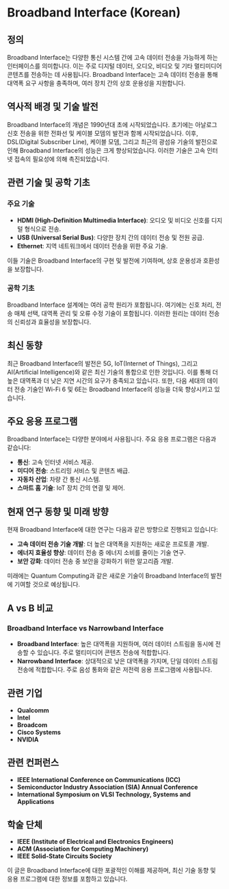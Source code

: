 # Broadband Interface (Korean)

## 정의
Broadband Interface는 다양한 통신 시스템 간에 고속 데이터 전송을 가능하게 하는 인터페이스를 의미합니다. 이는 주로 디지털 데이터, 오디오, 비디오 및 기타 멀티미디어 콘텐츠를 전송하는 데 사용됩니다. Broadband Interface는 고속 데이터 전송을 통해 대역폭 요구 사항을 충족하며, 여러 장치 간의 상호 운용성을 지원합니다.

## 역사적 배경 및 기술 발전
Broadband Interface의 개념은 1990년대 초에 시작되었습니다. 초기에는 아날로그 신호 전송을 위한 전화선 및 케이블 모뎀의 발전과 함께 시작되었습니다. 이후, DSL(Digital Subscriber Line), 케이블 모뎀, 그리고 최근의 광섬유 기술의 발전으로 인해 Broadband Interface의 성능은 크게 향상되었습니다. 이러한 기술은 고속 인터넷 접속의 필요성에 의해 촉진되었습니다.

## 관련 기술 및 공학 기초
### 주요 기술
- **HDMI (High-Definition Multimedia Interface)**: 오디오 및 비디오 신호를 디지털 형식으로 전송.
- **USB (Universal Serial Bus)**: 다양한 장치 간의 데이터 전송 및 전원 공급.
- **Ethernet**: 지역 네트워크에서 데이터 전송을 위한 주요 기술.

이들 기술은 Broadband Interface의 구현 및 발전에 기여하며, 상호 운용성과 호환성을 보장합니다.

### 공학 기초
Broadband Interface 설계에는 여러 공학 원리가 포함됩니다. 여기에는 신호 처리, 전송 매체 선택, 대역폭 관리 및 오류 수정 기술이 포함됩니다. 이러한 원리는 데이터 전송의 신뢰성과 효율성을 보장합니다.

## 최신 동향
최근 Broadband Interface의 발전은 5G, IoT(Internet of Things), 그리고 AI(Artificial Intelligence)와 같은 최신 기술의 통합으로 인한 것입니다. 이를 통해 더 높은 대역폭과 더 낮은 지연 시간의 요구가 충족되고 있습니다. 또한, 다음 세대의 데이터 전송 기술인 Wi-Fi 6 및 6E는 Broadband Interface의 성능을 더욱 향상시키고 있습니다.

## 주요 응용 프로그램
Broadband Interface는 다양한 분야에서 사용됩니다. 주요 응용 프로그램은 다음과 같습니다:

- **통신**: 고속 인터넷 서비스 제공.
- **미디어 전송**: 스트리밍 서비스 및 콘텐츠 배급.
- **자동차 산업**: 차량 간 통신 시스템.
- **스마트 홈 기술**: IoT 장치 간의 연결 및 제어.

## 현재 연구 동향 및 미래 방향
현재 Broadband Interface에 대한 연구는 다음과 같은 방향으로 진행되고 있습니다:

- **고속 데이터 전송 기술 개발**: 더 높은 대역폭을 지원하는 새로운 프로토콜 개발.
- **에너지 효율성 향상**: 데이터 전송 중 에너지 소비를 줄이는 기술 연구.
- **보안 강화**: 데이터 전송 중 보안을 강화하기 위한 알고리즘 개발.

미래에는 Quantum Computing과 같은 새로운 기술이 Broadband Interface의 발전에 기여할 것으로 예상됩니다.

## A vs B 비교
### Broadband Interface vs Narrowband Interface
- **Broadband Interface**: 높은 대역폭을 지원하며, 여러 데이터 스트림을 동시에 전송할 수 있습니다. 주로 멀티미디어 콘텐츠 전송에 적합합니다.
- **Narrowband Interface**: 상대적으로 낮은 대역폭을 가지며, 단일 데이터 스트림 전송에 적합합니다. 주로 음성 통화와 같은 저전력 응용 프로그램에 사용됩니다.

## 관련 기업
- **Qualcomm**
- **Intel**
- **Broadcom**
- **Cisco Systems**
- **NVIDIA**

## 관련 컨퍼런스
- **IEEE International Conference on Communications (ICC)**
- **Semiconductor Industry Association (SIA) Annual Conference**
- **International Symposium on VLSI Technology, Systems and Applications**

## 학술 단체
- **IEEE (Institute of Electrical and Electronics Engineers)**
- **ACM (Association for Computing Machinery)**
- **IEEE Solid-State Circuits Society**

이 글은 Broadband Interface에 대한 포괄적인 이해를 제공하며, 최신 기술 동향 및 응용 프로그램에 대한 정보를 포함하고 있습니다.